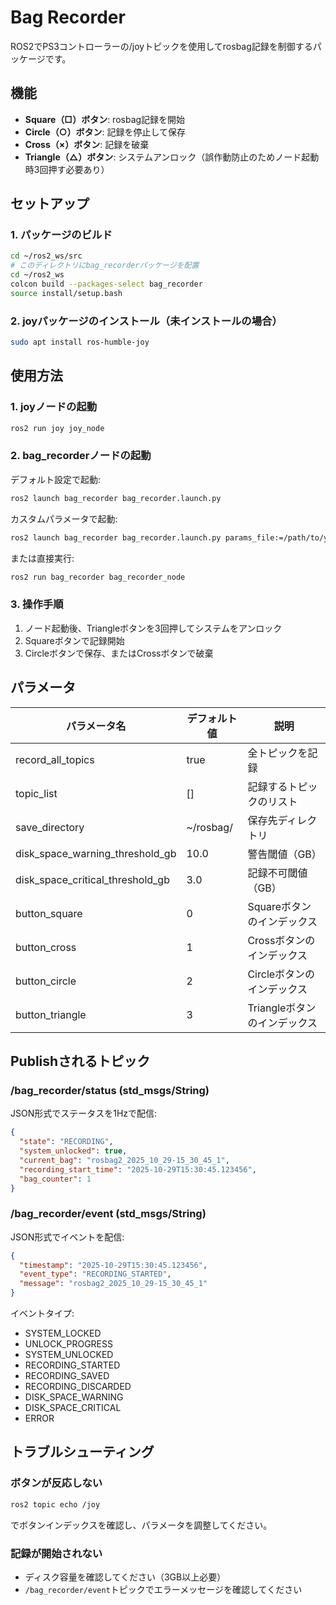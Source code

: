 # Bag Recorder

ROS2でPS3コントローラーの/joyトピックを使用してrosbag記録を制御するパッケージです。

## 機能

- **Square（□）ボタン**: rosbag記録を開始
- **Circle（○）ボタン**: 記録を停止して保存
- **Cross（×）ボタン**: 記録を破棄
- **Triangle（△）ボタン**: システムアンロック（誤作動防止のためノード起動時3回押す必要あり）

## セットアップ

### 1. パッケージのビルド

```bash
cd ~/ros2_ws/src
# このディレクトリにbag_recorderパッケージを配置
cd ~/ros2_ws
colcon build --packages-select bag_recorder
source install/setup.bash
```

### 2. joyパッケージのインストール（未インストールの場合）

```bash
sudo apt install ros-humble-joy
```

## 使用方法

### 1. joyノードの起動

```bash
ros2 run joy joy_node
```

### 2. bag_recorderノードの起動

デフォルト設定で起動:
```bash
ros2 launch bag_recorder bag_recorder.launch.py
```

カスタムパラメータで起動:
```bash
ros2 launch bag_recorder bag_recorder.launch.py params_file:=/path/to/your/params.yaml
```

または直接実行:
```bash
ros2 run bag_recorder bag_recorder_node
```

### 3. 操作手順

1. ノード起動後、Triangleボタンを3回押してシステムをアンロック
2. Squareボタンで記録開始
3. Circleボタンで保存、またはCrossボタンで破棄

## パラメータ

| パラメータ名 | デフォルト値 | 説明 |
|-------------|-------------|------|
| record_all_topics | true | 全トピックを記録 |
| topic_list | [] | 記録するトピックのリスト |
| save_directory | ~/rosbag/ | 保存先ディレクトリ |
| disk_space_warning_threshold_gb | 10.0 | 警告閾値（GB） |
| disk_space_critical_threshold_gb | 3.0 | 記録不可閾値（GB） |
| button_square | 0 | Squareボタンのインデックス |
| button_cross | 1 | Crossボタンのインデックス |
| button_circle | 2 | Circleボタンのインデックス |
| button_triangle | 3 | Triangleボタンのインデックス |

## Publishされるトピック

### /bag_recorder/status (std_msgs/String)

JSON形式でステータスを1Hzで配信:
```json
{
  "state": "RECORDING",
  "system_unlocked": true,
  "current_bag": "rosbag2_2025_10_29-15_30_45_1",
  "recording_start_time": "2025-10-29T15:30:45.123456",
  "bag_counter": 1
}
```

### /bag_recorder/event (std_msgs/String)

JSON形式でイベントを配信:
```json
{
  "timestamp": "2025-10-29T15:30:45.123456",
  "event_type": "RECORDING_STARTED",
  "message": "rosbag2_2025_10_29-15_30_45_1"
}
```

イベントタイプ:
- SYSTEM_LOCKED
- UNLOCK_PROGRESS
- SYSTEM_UNLOCKED
- RECORDING_STARTED
- RECORDING_SAVED
- RECORDING_DISCARDED
- DISK_SPACE_WARNING
- DISK_SPACE_CRITICAL
- ERROR

## トラブルシューティング

### ボタンが反応しない

```bash
ros2 topic echo /joy
```
でボタンインデックスを確認し、パラメータを調整してください。

### 記録が開始されない

- ディスク容量を確認してください（3GB以上必要）
- `/bag_recorder/event`トピックでエラーメッセージを確認してください